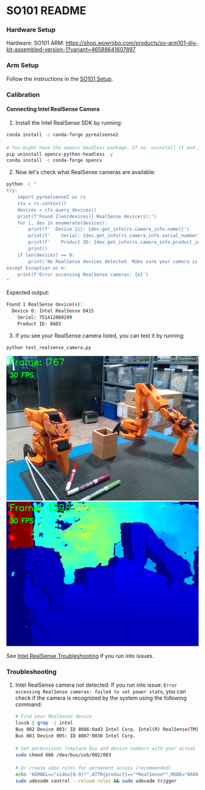# SO101 README

### Hardware Setup

Hardware: SO101 ARM: 
https://shop.wowrobo.com/products/so-arm101-diy-kit-assembled-version-1?variant=46588641607897

### Arm Setup
Follow the instructions in the [SO101 Setup](/examples/12_use_so101.md).

### Calibration

#### Connecting Intel RealSense Camera

1. Install the Intel RealSense SDK by running:
```bash
conda install -c conda-forge pyrealsense2

# You might have the opencv headless package. If so, uninstall it and install the full opencv package:
pip uninstall opencv-python-headless -y
conda install -c conda-forge opencv
```

2. Now let's check what RealSense cameras are available:
```bash
python -c "
try:
    import pyrealsense2 as rs
    ctx = rs.context()
    devices = ctx.query_devices()
    print(f'Found {len(devices)} RealSense device(s):')
    for i, dev in enumerate(devices):
        print(f'  Device {i}: {dev.get_info(rs.camera_info.name)}')
        print(f'    Serial: {dev.get_info(rs.camera_info.serial_number)}')
        print(f'    Product ID: {dev.get_info(rs.camera_info.product_id)}')
        print()
    if len(devices) == 0:
        print('No RealSense devices detected. Make sure your camera is connected.')
except Exception as e:
    print(f'Error accessing RealSense cameras: {e}')
"
```
Expected output:
```bash
Found 1 RealSense device(s):
  Device 0: Intel RealSense D415
    Serial: 751412060299
    Product ID: 0AD3
```

3. If you see your RealSense camera listed, you can test it by running:
```bash
python test_realsense_camera.py
```

![Color Image](/media/realsense/RealSense%20-%20Color%20View_screenshot_07.09.2025.png)
![Color Image](/media/realsense/RealSense%20-%20Depth%20View_screenshot_07.09.2025.png)

See [Intel RealSense Troubleshooting](#troubleshooting) if you run into issues.

### Troubleshooting
1. Intel RealSense camera not detected: If you run into issue: `Error accessing RealSense cameras: failed to set power state`, you can check if the camera is recognized by the system using the following command:

   ```bash
   # Find your RealSense device
   lsusb | grep -i intel
   Bus 002 Device 003: ID 8086:0ad3 Intel Corp. Intel(R) RealSense(TM) 415
   Bus 001 Device 005: ID 8087:0036 Intel Corp. 

   # Set permissions (replace bus and device numbers with your actual values)
   sudo chmod 666 /dev/bus/usb/002/003

   # Or create udev rules for permanent access (recommended)
   echo 'KERNEL=="video[0-9]*",ATTR{product}=="*RealSense*",MODE="0666"' | sudo tee /etc/udev/rules.d/99-realsense-libusb.rules
   sudo udevadm control --reload-rules && sudo udevadm trigger
   ```
